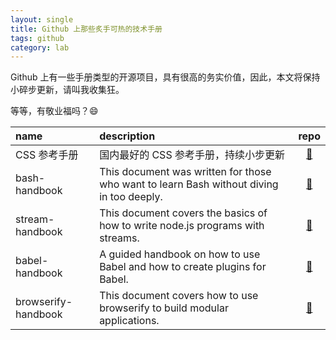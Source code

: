 ```yaml
---
layout: single
title: Github 上那些炙手可热的技术手册
tags: github
category: lab
---
```


Github 上有一些手册类型的开源项目，具有很高的务实价值，因此，本文将保持小碎步更新，请叫我收集狂。

<!-- more -->

等等，有敬业福吗？:smile:

| name                | description                                                                              |                           repo                            |
| :------------------ | :--------------------------------------------------------------------------------------- | :-------------------------------------------------------: |
| CSS 参考手册        | 国内最好的 CSS 参考手册，持续小步更新                                                    |      [:link:](https://github.com/doyoe/css-handbook)      |
| bash-handbook       | This document was written for those who want to learn Bash without diving in too deeply. |  [:link:](https://github.com/denysdovhan/bash-handbook)   |
| stream-handbook     | This document covers the basics of how to write node.js programs with streams.           |   [:link:](https://github.com/substack/stream-handbook)   |
| babel-handbook      | A guided handbook on how to use Babel and how to create plugins for Babel.               | [:link:](https://github.com/thejameskyle/babel-handbook)  |
| browserify-handbook | This document covers how to use browserify to build modular applications.                | [:link:](https://github.com/substack/browserify-handbook) |
